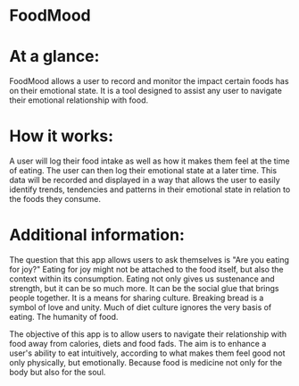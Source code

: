 # FoodMood

# At a glance:
FoodMood allows a user to record and monitor the impact certain foods has on their emotional state. It is a tool designed to assist any  user to navigate their emotional relationship with food. 

# How it works:
A user will log their food intake as well as how it makes them feel at the time of eating. The user can then log their emotional state at a later time. This data will be recorded and displayed in a way that allows the user to easily identify trends, tendencies and patterns in their emotional state in relation to the foods they consume.

# Additional information:
The question that this app allows users to ask themselves is "Are you eating for joy?" Eating for joy might not be attached to the food itself, but also the context within its consumption. Eating not only gives us sustenance and strength, but it can be so much more. It can be the social glue that brings people together. It is a means for sharing culture. Breaking bread is a symbol of love and unity. Much of diet culture ignores the very basis of eating. The humanity of food.

The objective of this app is to allow users to navigate their relationship with food away from calories, diets and food fads. The aim is to enhance a user's ability to eat intuitively, according to what makes them feel good not only physically, but emotionally. Because food is medicine not only for the body but also for the soul.
